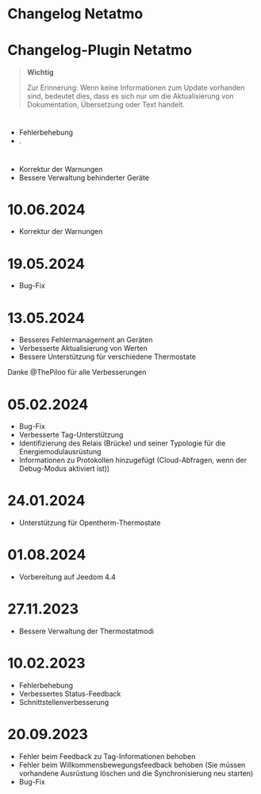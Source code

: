 # Changelog Netatmo

# Changelog-Plugin Netatmo

>**Wichtig**
>
>Zur Erinnerung: Wenn keine Informationen zum Update vorhanden sind, bedeutet dies, dass es sich nur um die Aktualisierung von Dokumentation, Übersetzung oder Text handelt.

# 

- Fehlerbehebung
- .

# 

- Korrektur der Warnungen
- Bessere Verwaltung behinderter Geräte

# 10.06.2024

- Korrektur der Warnungen

# 19.05.2024

- Bug-Fix

# 13.05.2024

- Besseres Fehlermanagement an Geräten
- Verbesserte Aktualisierung von Werten
- Bessere Unterstützung für verschiedene Thermostate

Danke @ThePiloo für alle Verbesserungen

# 05.02.2024

- Bug-Fix
- Verbesserte Tag-Unterstützung
- Identifizierung des Relais (Brücke) und seiner Typologie für die Energiemodulausrüstung
- Informationen zu Protokollen hinzugefügt (Cloud-Abfragen, wenn der Debug-Modus aktiviert ist))

# 24.01.2024

- Unterstützung für Opentherm-Thermostate

# 01.08.2024

- Vorbereitung auf Jeedom 4.4

# 27.11.2023

- Bessere Verwaltung der Thermostatmodi

# 10.02.2023

- Fehlerbehebung
- Verbessertes Status-Feedback
- Schnittstellenverbesserung

# 20.09.2023

- Fehler beim Feedback zu Tag-Informationen behoben
- Fehler beim Willkommensbewegungsfeedback behoben (Sie müssen vorhandene Ausrüstung löschen und die Synchronisierung neu starten)
- Bug-Fix
